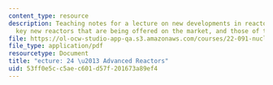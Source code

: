 ```yaml
---
content_type: resource
description: Teaching notes for a lecture on new developments in reactor technology,
  key new reactors that are being offered on the market, and those of the next generation.
file: https://ol-ocw-studio-app-qa.s3.amazonaws.com/courses/22-091-nuclear-reactor-safety-spring-2008/53ff0e5cc5aec601d57f201673a89ef4_MIT22_091S08_lec24.pdf
file_type: application/pdf
resourcetype: Document
title: "ecture: 24 \u2013 Advanced Reactors"
uid: 53ff0e5c-c5ae-c601-d57f-201673a89ef4
---
```

